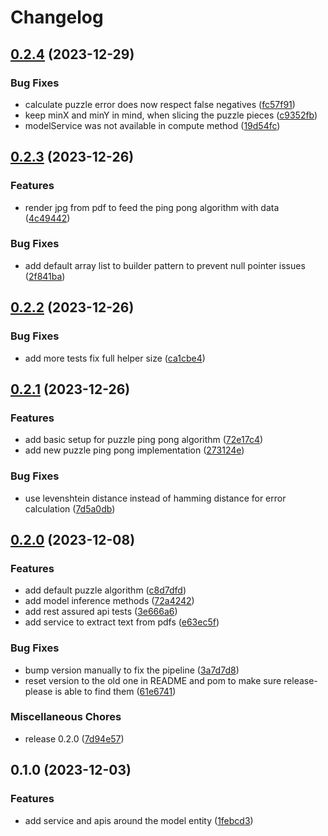 # Changelog

## [0.2.4](https://github.com/ockr-io/ockr-api/compare/v0.2.3...v0.2.4) (2023-12-29)


### Bug Fixes

* calculate puzzle error does now respect false negatives ([fc57f91](https://github.com/ockr-io/ockr-api/commit/fc57f91db41973e5ccf80d5f6514b115c6fe08e8))
* keep minX and minY in mind, when slicing the puzzle pieces ([c9352fb](https://github.com/ockr-io/ockr-api/commit/c9352fb6c153f0aa3ddd23d4602748d4c6abb066))
* modelService was not available in compute method ([19d54fc](https://github.com/ockr-io/ockr-api/commit/19d54fcff0eaeb908121874f493c82b6f9cb92e1))

## [0.2.3](https://github.com/ockr-io/ockr-api/compare/v0.2.2...v0.2.3) (2023-12-26)


### Features

* render jpg from pdf to feed the ping pong algorithm with data ([4c49442](https://github.com/ockr-io/ockr-api/commit/4c4944284c028b3cc920fd593c3271fe8592ea2b))


### Bug Fixes

* add default array list to builder pattern to prevent null pointer issues ([2f841ba](https://github.com/ockr-io/ockr-api/commit/2f841ba21113f066dd8bb70fcd9fa5950824db3d))

## [0.2.2](https://github.com/ockr-io/ockr-api/compare/v0.2.1...v0.2.2) (2023-12-26)


### Bug Fixes

* add more tests fix full helper size ([ca1cbe4](https://github.com/ockr-io/ockr-api/commit/ca1cbe4282fc062a53d2c18dfb1564897003740c))

## [0.2.1](https://github.com/ockr-io/ockr-api/compare/v0.2.0...v0.2.1) (2023-12-26)


### Features

* add basic setup for puzzle ping pong algorithm ([72e17c4](https://github.com/ockr-io/ockr-api/commit/72e17c4e5f363cd924f11b5f43ed9fdce9c4670b))
* add new puzzle ping pong implementation ([273124e](https://github.com/ockr-io/ockr-api/commit/273124e20a4318bd3e8dec8ad4086a74fe8ea20a))


### Bug Fixes

* use levenshtein distance instead of hamming distance for error calculation ([7d5a0db](https://github.com/ockr-io/ockr-api/commit/7d5a0dba2cf5e98e5dedcb8f048b44a21cbeab5c))

## [0.2.0](https://github.com/ockr-io/ockr-api/compare/v0.1.0...v0.2.0) (2023-12-08)


### Features

* add default puzzle algorithm ([c8d7dfd](https://github.com/ockr-io/ockr-api/commit/c8d7dfd7d9e326899d1a26dad2de209ed5074253))
* add model inference methods ([72a4242](https://github.com/ockr-io/ockr-api/commit/72a4242c7dd7a137379bc5be5f43eb132854fcae))
* add rest assured api tests ([3e666a6](https://github.com/ockr-io/ockr-api/commit/3e666a68bd42e21719b45704557f8b5c605941b4))
* add service to extract text from pdfs ([e63ec5f](https://github.com/ockr-io/ockr-api/commit/e63ec5f3200b173fa812fab65be43f948b3ff89d))


### Bug Fixes

* bump version manually to fix the pipeline ([3a7d7d8](https://github.com/ockr-io/ockr-api/commit/3a7d7d8976cc56b5e80d9217a8094edff8b2f388))
* reset version to the old one in README and pom to make sure release-please is able to find them ([61e6741](https://github.com/ockr-io/ockr-api/commit/61e67415573254853812fcf5c067ff87761324fb))


### Miscellaneous Chores

* release 0.2.0 ([7d94e57](https://github.com/ockr-io/ockr-api/commit/7d94e57b486374d497cf6f78d8171c134a979af4))

## 0.1.0 (2023-12-03)


### Features

* add service and apis around the model entity ([1febcd3](https://github.com/ockr-io/ockr-api/commit/1febcd394f79935d10b8175bc9d73ac431fd9ffb))
